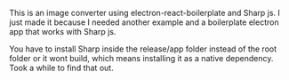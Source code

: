 This is an image converter using electron-react-boilerplate and Sharp js. I just made it because I needed another example and a boilerplate electron app that works with Sharp js.

You have to install Sharp inside the release/app folder instead of the root folder or it wont build, which means installing it as a native dependency. Took a while to find that out.